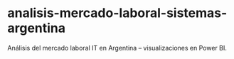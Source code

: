 # analisis-mercado-laboral-sistemas-argentina
Análisis del mercado laboral IT en Argentina – visualizaciones en Power BI.
